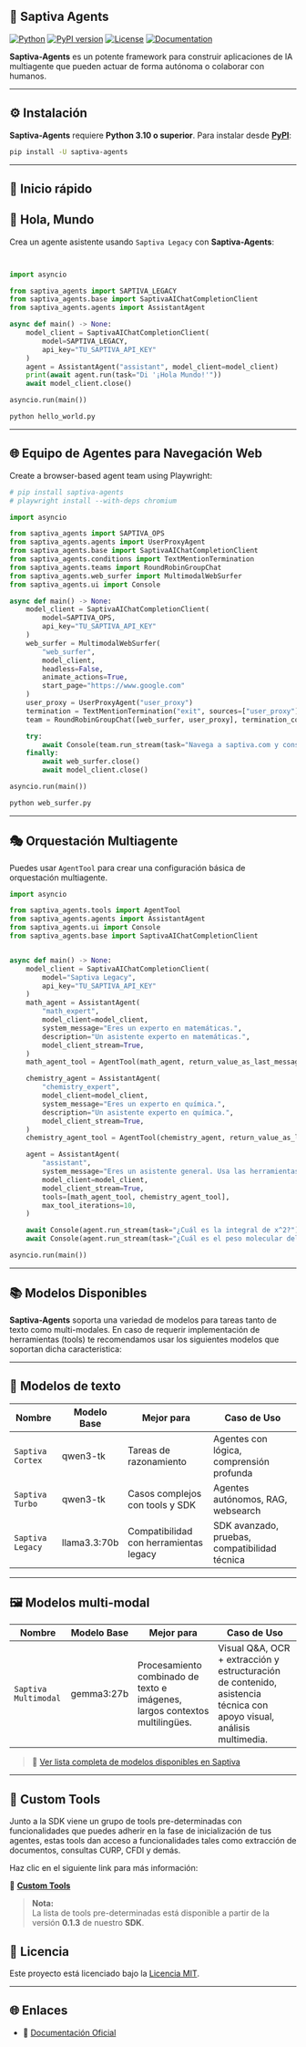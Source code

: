 ## 🤖 Saptiva Agents

[![Python](https://img.shields.io/badge/python-3.10%2B-blue.svg)](https://www.python.org/downloads/)
[![PyPI version](https://img.shields.io/pypi/v/saptiva-agents.svg)](https://pypi.org/project/saptiva-agents/)
[![License](https://img.shields.io/github/license/saptiva/saptiva-agents)](https://github.com/saptiva-ai/saptiva-agents/blob/main/LICENSE)
[![Documentation](https://img.shields.io/badge/docs-online-blue)](https://app.gitbook.com/o/YD7tmPjNuCJPBtMoeymU/s/1Xeu6KDnv2A0dUxoQDDU/saptiva-agents/)

**Saptiva-Agents** es un potente framework para construir aplicaciones de IA multiagente que pueden actuar de forma autónoma o colaborar con humanos.

---

## ⚙️ Instalación

**Saptiva-Agents** requiere **Python 3.10 o superior**. Para instalar desde [**PyPI**](https://pypi.org/project/saptiva-agents/):

```bash
pip install -U saptiva-agents
```
---

## 🚀 Inicio rápido

## 👋 Hola, Mundo

Crea un agente asistente usando `Saptiva Legacy` con **Saptiva-Agents**:


```python


import asyncio

from saptiva_agents import SAPTIVA_LEGACY
from saptiva_agents.base import SaptivaAIChatCompletionClient
from saptiva_agents.agents import AssistantAgent

async def main() -> None:
    model_client = SaptivaAIChatCompletionClient(
        model=SAPTIVA_LEGACY, 
        api_key="TU_SAPTIVA_API_KEY"
    )
    agent = AssistantAgent("assistant", model_client=model_client)
    print(await agent.run(task="Di '¡Hola Mundo!'"))
    await model_client.close()

asyncio.run(main())
```

```bash
python hello_world.py
```
---

## 🌐 Equipo de Agentes para Navegación Web

Create a browser-based agent team using Playwright:

```python
# pip install saptiva-agents
# playwright install --with-deps chromium

import asyncio

from saptiva_agents import SAPTIVA_OPS
from saptiva_agents.agents import UserProxyAgent
from saptiva_agents.base import SaptivaAIChatCompletionClient
from saptiva_agents.conditions import TextMentionTermination
from saptiva_agents.teams import RoundRobinGroupChat
from saptiva_agents.web_surfer import MultimodalWebSurfer
from saptiva_agents.ui import Console

async def main() -> None:
    model_client = SaptivaAIChatCompletionClient(
        model=SAPTIVA_OPS, 
        api_key="TU_SAPTIVA_API_KEY"
    )
    web_surfer = MultimodalWebSurfer(
        "web_surfer", 
        model_client, 
        headless=False, 
        animate_actions=True, 
        start_page="https://www.google.com"
    )
    user_proxy = UserProxyAgent("user_proxy")
    termination = TextMentionTermination("exit", sources=["user_proxy"])
    team = RoundRobinGroupChat([web_surfer, user_proxy], termination_condition=termination)

    try:
        await Console(team.run_stream(task="Navega a saptiva.com y consigue información sobre Saptiva AI."))
    finally:
        await web_surfer.close()
        await model_client.close()

asyncio.run(main())
```

```bash
python web_surfer.py
```
---

## 🎭 Orquestación Multiagente

Puedes usar `AgentTool` para crear una configuración básica de orquestación multiagente.

```python
import asyncio

from saptiva_agents.tools import AgentTool
from saptiva_agents.agents import AssistantAgent
from saptiva_agents.ui import Console
from saptiva_agents.base import SaptivaAIChatCompletionClient


async def main() -> None:
    model_client = SaptivaAIChatCompletionClient(
        model="Saptiva Legacy", 
        api_key="TU_SAPTIVA_API_KEY"
    )
    math_agent = AssistantAgent(
        "math_expert",
        model_client=model_client,
        system_message="Eres un experto en matemáticas.",
        description="Un asistente experto en matemáticas.",
        model_client_stream=True,
    )
    math_agent_tool = AgentTool(math_agent, return_value_as_last_message=True)

    chemistry_agent = AssistantAgent(
        "chemistry_expert",
        model_client=model_client,
        system_message="Eres un experto en química.",
        description="Un asistente experto en química.",
        model_client_stream=True,
    )
    chemistry_agent_tool = AgentTool(chemistry_agent, return_value_as_last_message=True)

    agent = AssistantAgent(
        "assistant",
        system_message="Eres un asistente general. Usa las herramientas de expertos cuando sea necesario.",
        model_client=model_client,
        model_client_stream=True,
        tools=[math_agent_tool, chemistry_agent_tool],
        max_tool_iterations=10,
    )

    await Console(agent.run_stream(task="¿Cuál es la integral de x^2?"))
    await Console(agent.run_stream(task="¿Cuál es el peso molecular del agua?"))

asyncio.run(main())
```
---

## 📚 Modelos Disponibles

**Saptiva-Agents** soporta una variedad de modelos para tareas tanto de texto como multi-modales. En caso de requerir implementación de herramientas (tools) te recomendamos usar los siguientes modelos que soportan dicha caracteristica:

---

## 🧠 Modelos de texto

| Nombre           | Modelo Base  | Mejor para                                   | Caso de Uso                                             |
|------------------|--------------|-----------------------------------------------|----------------------------------------------------------|
| `Saptiva Cortex` | qwen3-tk     | Tareas de razonamiento                        | Agentes con lógica, comprensión profunda                |
| `Saptiva Turbo`  | qwen3-tk     | Casos complejos con tools y SDK              | Agentes autónomos, RAG, websearch                      |
| `Saptiva Legacy` | llama3.3:70b | Compatibilidad con herramientas legacy        | SDK avanzado, pruebas, compatibilidad técnica          |

---

## 🖼️ Modelos multi-modal

| Nombre              | Modelo Base   | Mejor para                                                                 | Caso de Uso                                                                 |
|---------------------|----------------|------------------------------------------------------------------------------|------------------------------------------------------------------------------|
| `Saptiva Multimodal`| gemma3:27b     | Procesamiento combinado de texto e imágenes, largos contextos multilingües. | Visual Q&A, OCR + extracción y estructuración de contenido, asistencia técnica con apoyo visual, análisis multimedia. |

> 🔗 [Ver lista completa de modelos disponibles en Saptiva](https://saptiva.gitbook.io/saptiva-docs/basicos/modelos-disponibles)

---

## 🧰 Custom Tools

Junto a la SDK viene un grupo de tools pre-determinadas con funcionalidades que puedes adherir en la fase de inicialización de tus agentes, estas tools dan acceso a funcionalidades tales como extracción de documentos, consultas CURP, CFDI y demás.

Haz clic en el siguiente link para más información:

💼 [**Custom Tools**](https://saptiva.gitbook.io/saptiva-docs/saptiva-agents/custom-tools)

> **Nota:**  
> La lista de tools pre-determinadas está disponible a partir de la versión **0.1.3** de nuestro **SDK**.

## 📄 Licencia

Este proyecto está licenciado bajo la [Licencia MIT](https://github.com/saptiva-ai/saptiva-agents/blob/main/LICENSE).

---

## 🌐 Enlaces

- 🔗 [Documentación Oficial](https://saptiva.gitbook.io/saptiva-docs/)
